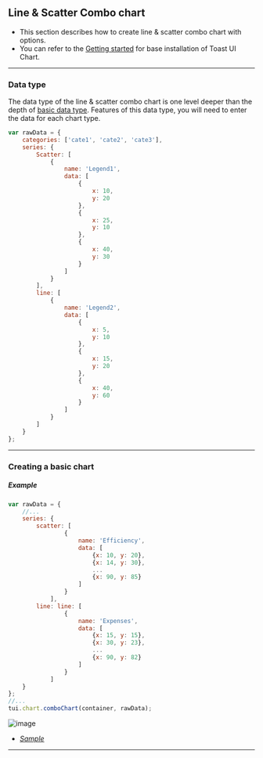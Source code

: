 ## Line & Scatter Combo chart
* This section describes how to create line & scatter combo chart with options.
* You can refer to the [Getting started](getting-started.md) for base installation of Toast UI Chart.

***

### Data type

The data type of the line & scatter combo chart is one level deeper than the depth of [basic data type](chart-types-bar,column.md#basic-data-type).
Features of this data type, you will need to enter the data for each chart type.


```javascript
var rawData = {
    categories: ['cate1', 'cate2', 'cate3'],
    series: {
        Scatter: [
            {
                name: 'Legend1',
                data: [
                    {
                        x: 10,
                        y: 20
                    }, 
                    {
                        x: 25,
                        y: 10
                    }, 
                    {
                        x: 40,
                        y: 30
                    }
                ]
            }
        ],
        line: [
            {
                name: 'Legend2',
                data: [
                    {
                        x: 5,
                        y: 10
                    },
                    {
                        x: 15, 
                        y: 20
                    },
                    {
                        x: 40,
                        y: 60
                    }
                ]
            }
        ]
    }
};
```

***

### Creating a basic chart

##### Example

```javascript
var rawData = {
    //...
    series: {
        scatter: [
                {
                    name: 'Efficiency',
                    data: [
                        {x: 10, y: 20},
                        {x: 14, y: 30},
                        ...
                        {x: 90, y: 85}
                    ]
                }
            ],
        line: line: [
                {
                    name: 'Expenses',
                    data: [
                        {x: 15, y: 15},
                        {x: 30, y: 23},
                        ...
                        {x: 90, y: 82}
                    ]
                }
            ]
    }
};
//...
tui.chart.comboChart(container, rawData);
```
![image](https://cloud.githubusercontent.com/assets/7088720/20824269/9af12e9c-b89e-11e6-9e8b-1a617eebba86.png)

* _[Sample](https://nhnent.github.io/tui.chart/latest/tutorial-example08-04-combo-chart-line-and-scatter.html)_

***

